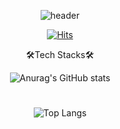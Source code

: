 <div align="center">

![header](https://capsule-render.vercel.app/api?type=Waving&color=gradient&customColorList=21,22,23&height=300&section=header&text=Welcome%20LK1's%20GitHub&fontAlign=48&fontAlignY=35&_render&animation=fadeIn)


[![Hits](https://hits.seeyoufarm.com/api/count/incr/badge.svg?url=https%3A%2F%2Fgithub.com%2Fsstipdev%2Fhit-counter&count_bg=%2369CF7D&title_bg=%234F3838&icon=eclipsemosquitto.svg&icon_color=%23D1BD73&title=visitant&edge_flat=false)](https://hits.seeyoufarm.com)


🛠Tech Stacks🛠


![Anurag's GitHub stats](https://github-readme-stats.vercel.app/api?username=sstipdev&show_icons=true&theme=city_lights)
#
![Top Langs](https://github-readme-stats.vercel.app/api/top-langs/?username=sstipdev&layout=compact&theme=vue-dark)

</div>
